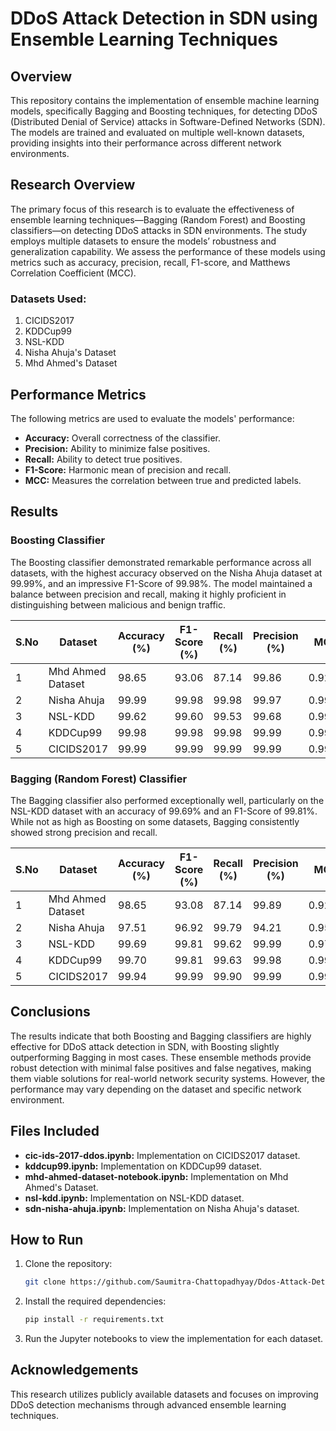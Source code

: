# DDoS Attack Detection in SDN using Ensemble Learning Techniques

## Overview

This repository contains the implementation of ensemble machine learning models, specifically Bagging and Boosting techniques, for detecting DDoS (Distributed Denial of Service) attacks in Software-Defined Networks (SDN). The models are trained and evaluated on multiple well-known datasets, providing insights into their performance across different network environments.

## Research Overview

The primary focus of this research is to evaluate the effectiveness of ensemble learning techniques—Bagging (Random Forest) and Boosting classifiers—on detecting DDoS attacks in SDN environments. The study employs multiple datasets to ensure the models’ robustness and generalization capability. We assess the performance of these models using metrics such as accuracy, precision, recall, F1-score, and Matthews Correlation Coefficient (MCC).

### Datasets Used:
1. CICIDS2017
2. KDDCup99
3. NSL-KDD
4. Nisha Ahuja's Dataset
5. Mhd Ahmed's Dataset

## Performance Metrics
The following metrics are used to evaluate the models' performance:
- **Accuracy:** Overall correctness of the classifier.
- **Precision:** Ability to minimize false positives.
- **Recall:** Ability to detect true positives.
- **F1-Score:** Harmonic mean of precision and recall.
- **MCC:** Measures the correlation between true and predicted labels.

## Results

### Boosting Classifier

The Boosting classifier demonstrated remarkable performance across all datasets, with the highest accuracy observed on the Nisha Ahuja dataset at 99.99%, and an impressive F1-Score of 99.98%. The model maintained a balance between precision and recall, making it highly proficient in distinguishing between malicious and benign traffic.

| S.No | Dataset            | Accuracy (%) | F1-Score (%) | Recall (%) | Precision (%) | MCC    |
|------|--------------------|--------------|--------------|------------|---------------|--------|
| 1    | Mhd Ahmed Dataset   | 98.65        | 93.06        | 87.14      | 99.86         | 0.9258 |
| 2    | Nisha Ahuja         | 99.99        | 99.98        | 99.98      | 99.97         | 0.9996 |
| 3    | NSL-KDD             | 99.62        | 99.60        | 99.53      | 99.68         | 0.9976 |
| 4    | KDDCup99            | 99.98        | 99.98        | 99.98      | 99.99         | 0.9993 |
| 5    | CICIDS2017          | 99.99        | 99.99        | 99.99      | 99.99         | 0.9999 |

### Bagging (Random Forest) Classifier

The Bagging classifier also performed exceptionally well, particularly on the NSL-KDD dataset with an accuracy of 99.69% and an F1-Score of 99.81%. While not as high as Boosting on some datasets, Bagging consistently showed strong precision and recall.

| S.No | Dataset            | Accuracy (%) | F1-Score (%) | Recall (%) | Precision (%) | MCC    |
|------|--------------------|--------------|--------------|------------|---------------|--------|
| 1    | Mhd Ahmed Dataset   | 98.65        | 93.08        | 87.14      | 99.89         | 0.9260 |
| 2    | Nisha Ahuja         | 97.51        | 96.92        | 99.79      | 94.21         | 0.9503 |
| 3    | NSL-KDD             | 99.69        | 99.81        | 99.62      | 99.99         | 0.9702 |
| 4    | KDDCup99            | 99.70        | 99.81        | 99.63      | 99.98         | 0.9993 |
| 5    | CICIDS2017          | 99.94        | 99.99        | 99.90      | 99.99         | 0.9982 |

## Conclusions

The results indicate that both Boosting and Bagging classifiers are highly effective for DDoS attack detection in SDN, with Boosting slightly outperforming Bagging in most cases. These ensemble methods provide robust detection with minimal false positives and false negatives, making them viable solutions for real-world network security systems. However, the performance may vary depending on the dataset and specific network environment.

## Files Included

- **cic-ids-2017-ddos.ipynb:** Implementation on CICIDS2017 dataset.
- **kddcup99.ipynb:** Implementation on KDDCup99 dataset.
- **mhd-ahmed-dataset-notebook.ipynb:** Implementation on Mhd Ahmed's Dataset.
- **nsl-kdd.ipynb:** Implementation on NSL-KDD dataset.
- **sdn-nisha-ahuja.ipynb:** Implementation on Nisha Ahuja's dataset.

## How to Run

1. Clone the repository:
   ```bash
   git clone https://github.com/Saumitra-Chattopadhyay/Ddos-Attack-Detection-in-SDN-Phd.git
   ```
2. Install the required dependencies:
   ```bash
   pip install -r requirements.txt
   ```
3. Run the Jupyter notebooks to view the implementation for each dataset.

## Acknowledgements

This research utilizes publicly available datasets and focuses on improving DDoS detection mechanisms through advanced ensemble learning techniques.
